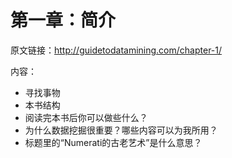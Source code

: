 第一章：简介
============

原文链接：http://guidetodatamining.com/chapter-1/

内容：

* 寻找事物
* 本书结构
* 阅读完本书后你可以做些什么？
* 为什么数据挖掘很重要？哪些内容可以为我所用？
* 标题里的“Numerati的古老艺术”是什么意思？
